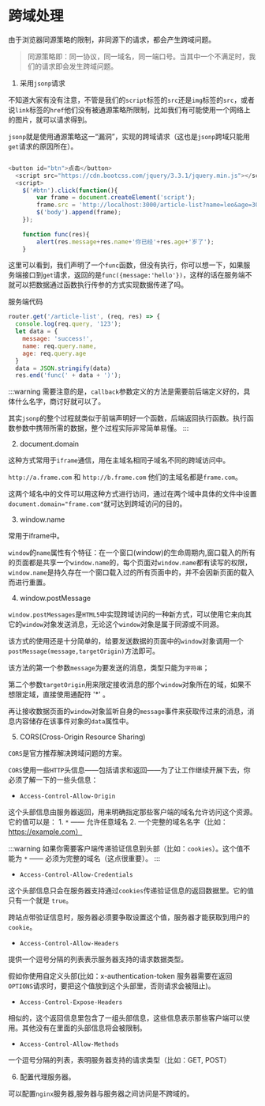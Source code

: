 # 跨域处理

由于浏览器同源策略的限制，非同源下的请求，都会产生跨域问题。

> 同源策略即：同一协议，同一域名，同一端口号。当其中一个不满足时，我们的请求即会发生跨域问题。

1. 采用`jsonp`请求 

不知道大家有没有注意，不管是我们的`script`标签的`src`还是`img`标签的`src`，或者说`link`标签的`href`他们没有被通源策略所限制，比如我们有可能使用一个网络上的图片，就可以请求得到。

`jsonp`就是使用通源策略这一“漏洞”，实现的跨域请求（这也是`jsonp`跨域只能用`get`请求的原因所在）。

```js

<button id="btn">点击</button>
  <script src="https://cdn.bootcss.com/jquery/3.3.1/jquery.min.js"></script>
  <script>
    $('#btn').click(function(){
		var frame = document.createElement('script');
		frame.src = 'http://localhost:3000/article-list?name=leo&age=30&callback=func';
		$('body').append(frame);
	});
		
	function func(res){
		alert(res.message+res.name+'你已经'+res.age+'岁了');
	}
```

这里可以看到，我们声明了一个`func`函数，但没有执行，你可以想一下，如果服务端接口到`get`请求，返回的是`func({message:'hello'})`，这样的话在服务端不就可以把数据通过函数执行传参的方式实现数据传递了吗。


服务端代码

```js
router.get('/article-list', (req, res) => {
  console.log(req.query, '123');
  let data = {
    message: 'success!',
    name: req.query.name,
    age: req.query.age
  }
  data = JSON.stringify(data)
  res.end('func(' + data + ')');
```

:::warning
需要注意的是，`callback`参数定义的方法是需要前后端定义好的，具体什么名字，商讨好就可以了。

其实`jsonp`的整个过程就类似于前端声明好一个函数，后端返回执行函数。执行函数参数中携带所需的数据，整个过程实际非常简单易懂。
:::

2. document.domain

这种方式常用于`iframe`通信，用在主域名相同子域名不同的跨域访问中。

`http://a.frame.com` 和 `http://b.frame.com` 他们的主域名都是`frame.com`。

这两个域名中的文件可以用这种方式进行访问，通过在两个域中具体的文件中设置`document.domain="frame.com"`就可达到跨域访问的目的。

3. window.name

常用于iframe中。

`window`的`name`属性有个特征：在一个窗口(window)的生命周期内,窗口载入的所有的页面都是共享一个`window.name`的，每个页面对`window.name`都有读写的权限，`window.name`是持久存在一个窗口载入过的所有页面中的，并不会因新页面的载入而进行重置。

4. window.postMessage

`window.postMessages`是`HTML5`中实现跨域访问的一种新方式，可以使用它来向其它的`window`对象发送消息，无论这个`window`对象是属于同源或不同源。

该方式的使用还是十分简单的，给要发送数据的页面中的`window`对象调用一个`postMessage(message,targetOrigin)`方法即可。

该方法的第一个参数`message`为要发送的消息，类型只能为`字符串`；

第二个参数`targetOrigin`用来限定接收消息的那个`window`对象所在的域，如果不想限定域，直接使用通配符 '*' 。

再让接收数据页面的`window`对象监听自身的`message`事件来获取传过来的消息，消息内容储存在该事件对象的`data`属性中。

5. CORS(Cross-Origin Resource Sharing)

`CORS`是官方推荐解决跨域问题的方案。

`CORS`使用一些`HTTP`头信息——包括请求和返回——为了让工作继续开展下去，你必须了解一下的一些头信息：

- `Access-Control-Allow-Origin`

这个头部信息由服务器返回，用来明确指定那些客户端的域名允许访问这个资源。它的值可以是：
    1. `*` —— 允许任意域名
    2. 一个完整的域名名字（比如：https://example.com）

:::warning
如果你需要客户端传递验证信息到头部（比如：`cookies`）。这个值不能为 `*` —— 必须为完整的域名（这点很重要）。
:::

- `Access-Control-Allow-Credentials`

这个头部信息只会在服务器支持通过`cookies`传递验证信息的返回数据里。它的值只有一个就是 `true`。

跨站点带验证信息时，服务器必须要争取设置这个值，服务器才能获取到用户的`cookie`。

- `Access-Control-Allow-Headers`

提供一个逗号分隔的列表表示服务器支持的请求数据类型。

假如你使用自定义头部(比如：x-authentication-token 服务器需要在返回`OPTIONS`请求时，要把这个值放到这个头部里，否则请求会被阻止)。

- `Access-Control-Expose-Headers`

相似的，这个返回信息里包含了一组头部信息，这些信息表示那些客户端可以使用。其他没有在里面的头部信息将会被限制。

- `Access-Control-Allow-Methods`

一个逗号分隔的列表，表明服务器支持的请求类型（比如：GET, POST）

6. 配置代理服务器。

可以配置`nginx`服务器,服务器与服务器之间访问是不跨域的。

